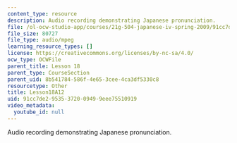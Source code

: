 ```yaml
---
content_type: resource
description: Audio recording demonstrating Japanese pronunciation.
file: /ol-ocw-studio-app/courses/21g-504-japanese-iv-spring-2009/91cc7de29535372009499eee75510919_Lesson18A12.mp3
file_size: 80727
file_type: audio/mpeg
learning_resource_types: []
license: https://creativecommons.org/licenses/by-nc-sa/4.0/
ocw_type: OCWFile
parent_title: Lesson 18
parent_type: CourseSection
parent_uid: 8b541784-586f-4e65-3cee-4ca3df5330c8
resourcetype: Other
title: Lesson18A12
uid: 91cc7de2-9535-3720-0949-9eee75510919
video_metadata:
  youtube_id: null
---
```

Audio recording demonstrating Japanese pronunciation.